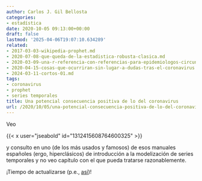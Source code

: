```yaml
---
author: Carlos J. Gil Bellosta
categories:
- estadística
date: 2020-10-05 09:13:00+00:00
draft: false
lastmod: '2025-04-06T19:07:10.634289'
related:
- 2017-03-03-wikipedia-prophet.md
- 2020-07-08-que-queda-de-la-estadistica-robusta-clasica.md
- 2020-03-09-una-r-referencia-con-referencias-para-epidemiologos-circunstanciales.md
- 2020-04-15-cosas-que-ocurriran-sin-lugar-a-dudas-tras-el-coronavirus.md
- 2024-03-11-cortos-01.md
tags:
- coronavirus
- prophet
- series temporales
title: Una potencial consecuencia positiva de lo del coronavirus
url: /2020/10/05/una-potencial-consecuencia-positiva-de-lo-del-coronavirus/
---
```


Veo

{{< x user="jseabold" id="1312415608764600325" >}}

y consulto en uno (de los más usados y famosos) de esos manuales españoles (ergo, hiperclásicos) de introducción a la modelización de series temporales y no veo capítulo con el que pueda tratarse razonablemente.

¡Tiempo de actualizarse (p.e., [así](https://research.fb.com/blog/2017/02/prophet-forecasting-at-scale/))!